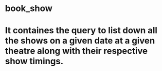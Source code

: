 # book_show
# It containes the query to list down all the shows on a given date at a given theatre along with their respective show timings. 
